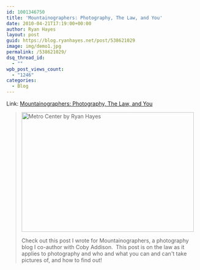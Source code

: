 ```yaml
---
id: 1001346750
title: 'Mountainographers: Photography, The Law, and You'
date: 2010-04-21T17:19:00+00:00
author: Ryan Hayes
layout: post
guid: https://blog.ryanhayes.net/post/538621029
image: img/demo1.jpg
permalink: /538621029/
dsq_thread_id:
  - ""
wpb_post_views_count:
  - "1246"
categories:
  - Blog
---
```

Link: [Mountainographers: Photography, The Law, and You](https://mountainographers.tumblr.com/post/538612261/photography-the-law-and-you)

><img alt="Metro Center by Ryan Hayes" src="https://farm4.static.flickr.com/3060/2871159998_b9ba154f1c_o_d.jpg" width="450" height="312" alt="" /> 
> 
> Check out this post I wrote for Mountainographers, a photography blog I co-author with Coby Addison.  This post is on the law as it applies to photography and who and what you can and can't take pictures of, and how to find out!